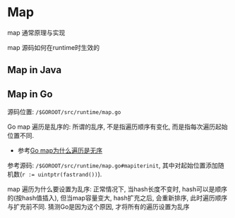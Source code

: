 # Map

map 通常原理与实现

map 源码如何在runtime时生效的

## Map in Java

## Map in Go
源码位置: `/$GOROOT/src/runtime/map.go`

Go map 遍历是乱序的: 所谓的乱序, 不是指遍历顺序有变化, 而是指每次遍历起始位置不同.
- 参考[Go map为什么遍历是无序](https://blog.csdn.net/qun_y/article/details/89115910)

参考源码: `/$GOROOT/src/runtime/map.go#mapiterinit`, 其中对起始位置添加随机数(`r := uintptr(fastrand())`).

map 遍历为什么要设置为乱序: 正常情况下, 当hash长度不变时, hash可以是顺序的(按hash值插入), 但当map容量变大, hash扩充之后, 会重新排序, 此时遍历顺序与扩充前不同.
猜测Go是因为这个原因, 才将所有的遍历设置为乱序

